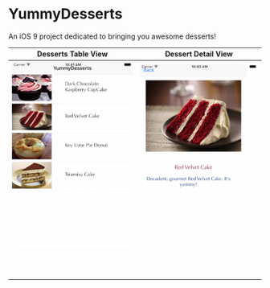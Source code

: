 # YummyDesserts
An iOS 9 project dedicated to bringing you awesome desserts!

Desserts Table View            |  Dessert Detail View
:-------------------------:|:-------------------------:
![](YummyDesserts/Images.xcassets/screenshot.imageset/screenshot.png)  |  ![](YummyDesserts/Images.xcassets/red_velvet_detail.imageset/red_velvet_detail.png)
